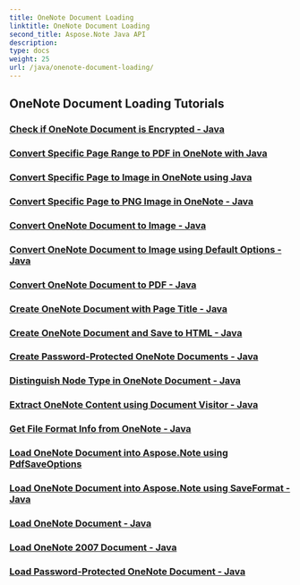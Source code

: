 ```yaml
---
title: OneNote Document Loading
linktitle: OneNote Document Loading
second_title: Aspose.Note Java API
description: 
type: docs
weight: 25
url: /java/onenote-document-loading/
---
```


## OneNote Document Loading Tutorials
### [Check if OneNote Document is Encrypted - Java](./check-document-encrypted/)
### [Convert Specific Page Range to PDF in OneNote with Java](./convert-page-range-to-pdf/)
### [Convert Specific Page to Image in OneNote using Java](./convert-page-to-image/)
### [Convert Specific Page to PNG Image in OneNote - Java](./convert-page-to-png-image/)
### [Convert OneNote Document to Image - Java](./convert-to-image/)
### [Convert OneNote Document to Image using Default Options - Java](./convert-to-image-default-options/)
### [Convert OneNote Document to PDF - Java](./convert-to-pdf/)
### [Create OneNote Document with Page Title - Java](./create-onenote-doc-page-title/)
### [Create OneNote Document and Save to HTML - Java](./create-onenote-save-to-html/)
### [Create Password-Protected OneNote Documents - Java](./create-password-protected-onenote/)
### [Distinguish Node Type in OneNote Document - Java](./distinguish-node-type/)
### [Extract OneNote Content using Document Visitor - Java](./extract-content-using-document-visitor/)
### [Get File Format Info from OneNote - Java](./get-file-format-info/)
### [Load OneNote Document into Aspose.Note using PdfSaveOptions](./load-pdf-save-options/)
### [Load OneNote Document into Aspose.Note using SaveFormat - Java](./load-save-format/)
### [Load OneNote Document - Java](./load-onenote-document/)
### [Load OneNote 2007 Document - Java](./load-onenote-2007/)
### [Load Password-Protected OneNote Document - Java](./load-password-protected-onenote/)